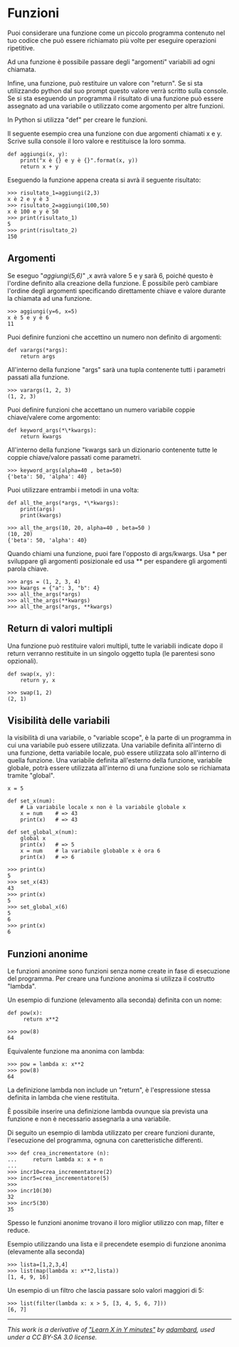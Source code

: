 # Funzioni

Puoi considerare una funzione come un piccolo programma contenuto nel tuo codice che può essere richiamato più volte per eseguire operazioni ripetitive.

Ad una funzione è possibile passare degli "argomenti" variabili ad ogni chiamata.

Infine, una funzione, può restituire un valore con "return".
Se si sta utilizzando python dal suo prompt questo valore verrà scritto sulla console. 
Se si sta eseguendo un programma il risultato di una funzione può essere assegnato ad una variabile o utilizzato come argomento per altre funzioni.

In Python si utilizza "def" per creare le funzioni.

Il seguente esempio crea una funzione con due argomenti chiamati x e y. Scrive sulla console il loro valore e restituisce la loro somma.

    def aggiungi(x, y):                                    
        print("x è {} e y è {}".format(x, y))
        return x + y  

Eseguendo la funzione appena creata si avrà il seguente risultato:

    >>> risultato_1=aggiungi(2,3)                          
    x è 2 e y è 3
    >>> risultato_2=aggiungi(100,50)
    x è 100 e y è 50
    >>> print(risultato_1)
    5
    >>> print(risultato_2)
    150


## Argomenti 

Se eseguo "_aggiungi(5,6)_" ,x avrà valore 5 e y sarà 6, poiché questo è l'ordine definito alla creazione della funzione.
È possibile però cambiare l'ordine degli argomenti specificando direttamente chiave e valore durante la chiamata ad una funzione.

    >>> aggiungi(y=6, x=5)                                 
    x è 5 e y è 6
    11


Puoi definire funzioni che accettino un numero non definito di argomenti:

    def varargs(*args):                                    
        return args

All'interno della funzione "args" sarà una tupla contenente tutti i parametri passati alla funzione.

    >>> varargs(1, 2, 3)                                   
    (1, 2, 3)

Puoi definire funzioni che accettano un numero variabile coppie chiave/valere come argomento:

    def keyword_args(*\*kwargs):                           
        return kwargs

All'interno della funzione "kwargs sarà un dizionario contenente tutte le coppie chiave/valore passati come parametri.

    >>> keyword_args(alpha=40 , beta=50)                  
    {'beta': 50, 'alpha': 40}

Puoi utilizzare entrambi i metodi in una volta: 

    def all_the_args(*args, *\*kwargs):
        print(args)
        print(kwargs)

    >>> all_the_args(10, 20, alpha=40 , beta=50 )          
    (10, 20)
    {'beta': 50, 'alpha': 40}


Quando chiami una funzione, puoi fare l'opposto di args/kwargs.
Usa \* per sviluppare gli argomenti posizionale ed usa \*\* per espandere gli argomenti parola chiave.

    >>> args = (1, 2, 3, 4)                                
    >>> kwargs = {"a": 3, "b": 4}
    >>> all_the_args(*args)
    >>> all_the_args(**kwargs)
    >>> all_the_args(*args, **kwargs)


## Return di valori multipli

Una funzione può restituire valori multipli, tutte le variabili indicate dopo il return verranno restituite in un singolo oggetto tupla (le parentesi sono opzionali). 

    def swap(x, y):                                        
        return y, x

    >>> swap(1, 2)                                         
    (2, 1)


## Visibilità delle variabili 

la visibilità di una variabile, o "variable scope", è la parte di un programma in cui una variabile può essere utilizzata. 
Una variabile definita all'interno di una funzione, detta variabile locale, può essere utilizzata solo all'interno di quella funzione.
Una variabile definita all'esterno della funzione, variabile globale, potrà essere utilizzata all'interno di una funzione solo se richiamata tramite "global".

    x = 5                                                  

    def set_x(num):                                        
        # La variabile locale x non è la variabile globale x 
        x = num    # => 43
        print(x)   # => 43

    def set_global_x(num):                                 
        global x
        print(x)   # => 5
        x = num    # la variabile globable x è ora 6
        print(x)   # => 6

    >>> print(x)
    5
    >>> set_x(43)
    43
    >>> print(x)
    5
    >>> set_global_x(6)
    5
    6
    >>> print(x)
    6


## Funzioni anonime

Le funzioni anonime sono funzioni senza nome create in fase di esecuzione del programma.
Per creare una funzione anonima si utilizza il costrutto "lambda".

Un esempio di funzione (elevamento alla seconda) definita con un nome:

    def pow(x):                                            
         return x**2

    >>> pow(8)                                             
    64

Equivalente funzione ma anonima con lambda:

    >>> pow = lambda x: x**2                               
    >>> pow(8)
    64


La definizione lambda non include un "return", è l'espressione stessa definita in lambda che viene restituita. 

È possibile inserire una definizione lambda ovunque sia prevista una funzione e non è necessario assegnarla a una variabile.

Di seguito un esempio di lambda utilizzato per creare funzioni durante, l'esecuzione del programma, ognuna con caretteristiche differenti.

    >>> def crea_incrementatore (n):                       
    ...     return lambda x: x + n
    ...
    >>> incr10=crea_incrementatore(2)
    >>> incr5=crea_incrementatore(5)
    >>>
    >>> incr10(30)
    32
    >>> incr5(30)
    35

Spesso le funzioni anonime trovano il loro miglior utilizzo con map, filter e reduce.

Esempio utilizzando una lista e il precendete esempio di funzione anonima (elevamente alla seconda)

    >>> lista=[1,2,3,4]                                    
    >>> list(map(lambda x: x**2,lista))
    [1, 4, 9, 16]

Un esempio di un filtro che lascia passare solo valori maggiori di 5:

    >>> list(filter(lambda x: x > 5, [3, 4, 5, 6, 7])) 
    [6, 7]


---

_This work is a derivative of ["Learn X in Y minutes"](https://github.com/adambard/learnxinyminutes-docs) by [adambard](https://github.com/adambard), used under a CC BY-SA 3.0 license._